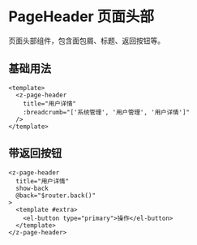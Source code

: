 # PageHeader 页面头部

页面头部组件，包含面包屑、标题、返回按钮等。

## 基础用法

```vue
<template>
  <z-page-header
    title="用户详情"
    :breadcrumb="['系统管理', '用户管理', '用户详情']"
  />
</template>
```

## 带返回按钮

```vue
<z-page-header
  title="用户详情"
  show-back
  @back="$router.back()"
>
  <template #extra>
    <el-button type="primary">操作</el-button>
  </template>
</z-page-header>
```
